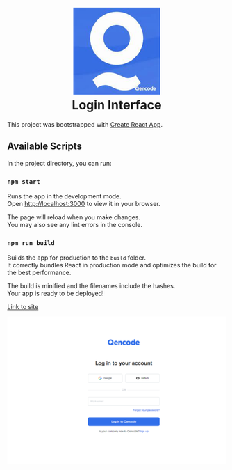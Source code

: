 <h1 align="center">
  <br>
  <a href="https://svitlanaparyiska.github.io/login-interface/"><img src="./src/images/logo.jpg" alt="Medicine Delivery App" width="200"></a>
  <br>
Login Interface
  <br>
</h1>

This project was bootstrapped with
[Create React App](https://github.com/facebook/create-react-app).

## Available Scripts

In the project directory, you can run:

### `npm start`

Runs the app in the development mode.\
Open [http://localhost:3000](http://localhost:3000) to view it in your browser.

The page will reload when you make changes.\
You may also see any lint errors in the console.

### `npm run build`

Builds the app for production to the `build` folder.\
It correctly bundles React in production mode and optimizes the build for the best
performance.

The build is minified and the filenames include the hashes.\
Your app is ready to be deployed!

[Link to site](https://stirring-frangipane-e702da.netlify.app/ 'Login Interface')

![GitHub ReadMe](./src/images/readme.PNG)
